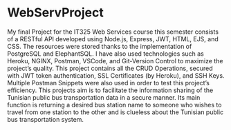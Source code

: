 # WebServProject
My final Project for the IT325 Web Services course this semester consists of a RESTful API developed using Node.js, Express, JWT, HTML, EJS, and CSS. The resources were stored thanks
to the implementation of PostgreSQL and ElephantSQL.
I have also used technologies such as Heroku, NGINX, Postman, VSCode, and Git-Version
Control to maximize the project’s quality.
This project contains all the CRUD Operations, secured with JWT token authentication, SSL
Certificates (by Heroku), and SSH Keys. Multiple Postman Snippets were also used in order to
test this project’s efficiency.
This projects aim is to facilitate the information sharing of the Tunisian public bus transportation data in a secure manner.
Its main function is returning a desired bus station name to someone who wishes to travel from
one station to the other and is clueless about the Tunisian public bus transportation system.
